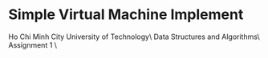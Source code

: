 # Simple Virtual Machine Implement

Ho Chi Minh City University of Technology\\
Data Structures and Algorithms\\
Assignment 1 \\
